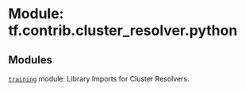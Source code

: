 <div itemscope itemtype="http://developers.google.com/ReferenceObject">
<meta itemprop="name" content="tf.contrib.cluster_resolver.python" />
<meta itemprop="path" content="Stable" />
</div>

# Module: tf.contrib.cluster_resolver.python



## Modules

[`training`](../../../tf/contrib/cluster_resolver/python/training.md) module: Library Imports for Cluster Resolvers.

